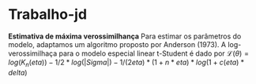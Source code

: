 # Trabalho-jd

**Estimativa de máxima verossimilhança**
Para estimar os parâmetros do modelo, adaptamos um algoritmo proposto por Anderson (1973). A log-verossimilhaça para o modelo especial linear t-Student é dado por
$\mathcal{L}(\theta) = log(K_{n}(eta)) - 1/2 * log(|Sigma|) - 1/(2eta) * (1 + n*eta) * log(1 + c(eta) * delta)$
